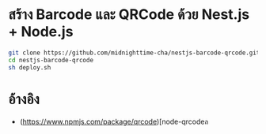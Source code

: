 # สร้าง Barcode และ QRCode ด้วย Nest.js + Node.js
```bash
git clone https://github.com/midnighttime-cha/nestjs-barcode-qrcode.git
cd nestjs-barcode-qrcode
sh deploy.sh
```

# อ้างอิง
- (https://www.npmjs.com/package/qrcode)[node-qrcodeล

